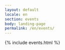 ```yaml
---
layout: default
locale: en
section: events
body: landing-page
permalink: /en/events/
---
```


{% include events.html %}
